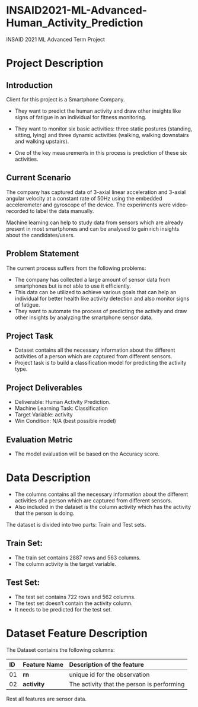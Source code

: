 # INSAID2021-ML-Advanced-Human_Activity_Prediction
INSAID 2021 ML Advanced Term Project
# Project Description
## Introduction
Client for this project is a Smartphone Company.

* They want to predict the human activity and draw other insights like signs of fatigue in an individual for fitness monitoring.

* They want to monitor six basic activities: three static postures (standing, sitting, lying) and three dynamic activities (walking, walking downstairs and walking upstairs).

* One of the key measurements in this process is prediction of these six activities.

## Current Scenario
The company has captured data of 3-axial linear acceleration and 3-axial angular velocity at a constant rate of 50Hz using the embedded accelerometer and gyroscope of the device. The experiments were video-recorded to label the data manually.

Machine learning can help to study data from sensors which are already present in most smartphones and can be analysed to gain rich insights about the candidates/users.

## Problem Statement
The current process suffers from the following problems:

* The company has collected a large amount of sensor data from smartphones but is not able to use it efficiently.
* This data can be utilized to achieve various goals that can help an individual for better health like activity detection and also monitor signs of fatigue.
* They want to automate the process of predicting the activity and draw other insights by analyzing the smartphone sensor data.

## Project Task
* Dataset contains all the necessary information about the different activities of a person which are captured from different sensors.
* Project task is to build a classification model for predicting the activity type.
## Project Deliverables
* Deliverable: Human Activity Prediction.
* Machine Learning Task: Classification
* Target Variable: activity
* Win Condition: N/A (best possible model)
## Evaluation Metric
* The model evaluation will be based on the Accuracy score.
# Data Description
* The columns contains all the necessary information about the different activities of a person which are captured from different sensors.
* Also included in the dataset is the column activity which has the activity that the person is doing.

The dataset is divided into two parts: Train and Test sets.

## Train Set:
* The train set contains 2887 rows and 563 columns.
* The column activity is the target variable.

## Test Set:
* The test set contains 722 rows and 562 columns.
* The test set doesn’t contain the activity column.
* It needs to be predicted for the test set.

# Dataset Feature Description
The Dataset contains the following columns:

| ID | Feature Name | Description of the feature |
| :-- | :--| :--| 
|01| **rn**   | unique id for the observation                     |
|02| **activity** | The activity that the person is performing               |

Rest all features are sensor data.
